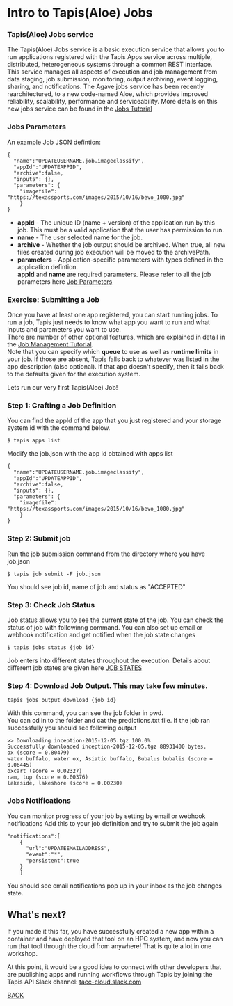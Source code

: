 # Intro to Tapis(Aloe) Jobs

### Tapis(Aloe) Jobs service
The Tapis(Aloe) Jobs service is a basic execution service that allows you to run applications registered with the Tapis Apps service across multiple, distributed, heterogeneous systems through a common REST interface. <br/> This service manages all aspects of execution and job management from data staging, job submission, monitoring, output archiving, event logging, sharing, and notifications. 
The Agave jobs service has been recently rearchitectured, to a new code-named Aloe, which provides improved reliability, scalability, performance and serviceability. More details on this new jobs service can be found in the [Jobs Tutorial](https://tacc-cloud.readthedocs.io/projects/agave/en/latest/agave/guides/jobs/introduction.html)


### Jobs Parameters 
An example Job JSON defintion:
```
{
  "name":"UPDATEUSERNAME.job.imageclassify",
  "appId":"UPDATEAPPID",
  "archive":false,
  "inputs": {},
  "parameters": { 
    "imagefile": "https://texassports.com/images/2015/10/16/bevo_1000.jpg"
    } 
}
```
* **appId**	- The unique ID (name + version) of the application run by this job. This must be a valid application that the user has permission to run.
* **name**	-  The user selected name for the job.
* **archive**	-	Whether the job output should be archived. When true, all new files created during job execution will be moved to the archivePath.
* **parameters** - Application-specific parameters with types defined in the application defintion. <br/>
**appId** and **name** are required parameters. 
Please refer to all the job parameters here [Job Parameters](https://tacc-cloud.readthedocs.io/projects/agave/en/latest/agave/guides/jobs/aloe-job-changes.html#submission-request-parameters)


### Exercise: Submitting a Job
Once you have at least one app registered, you can start running jobs.  To run a job, Tapis just needs to know what app you want to run and what inputs and parameters you want to use. <br/>
There are number of other optional features, which are explained in detail in the [Job Management Tutorial](https://tacc-cloud.readthedocs.io/projects/agave/en/latest/agave/guides/jobs/job-submission.html).  <br/>
Note that you can specify which **queue** to use as well as **runtime limits** in your job.  If those are absent, Tapis falls back to whatever was listed in the app description (also optional). If that app doesn't specify, then it falls back to the defaults given for the execution system.

Lets run our very first Tapis(Aloe) Job! <br/>

### Step 1: Crafting a Job Definition 
You can find the appId of the app that you just registered and your storage system id with the command below.

```
$ tapis apps list
```

Modify the job.json with the app id obtained with apps list
```
{
  "name":"UPDATEUSERNAME.job.imageclassify",
  "appId":"UPDATEAPPID",
  "archive":false,
  "inputs": {},
  "parameters": { 
    "imagefile": "https://texassports.com/images/2015/10/16/bevo_1000.jpg"
    } 
}
```


### Step 2: Submit job 

Run the job submission command from the directory where you have job.json

```
$ tapis job submit -F job.json 

```

You should see job id, name of job and status as "ACCEPTED"

### Step 3: Check Job Status
Job status allows you to see the current state of the job. You can check the status of job with followinng command. You can also set up email or webhook notification and get notified when the job state changes

```
$ tapis jobs status {job id}
```

Job enters into different states throughout the execution. Details about different job states are given here [JOB STATES](https://tacc-cloud.readthedocs.io/projects/agave/en/latest/agave/guides/jobs/aloe-job-changes.html#job-states)


### Step 4: Download Job Output. This may take few minutes. 

```
tapis jobs output download {job id}

```

With this command, you can see the job folder in pwd. <br/>
You can cd in to the folder and cat the predictions.txt file. If the job ran successfully you should see following output
```
>> Downloading inception-2015-12-05.tgz 100.0%
Successfully downloaded inception-2015-12-05.tgz 88931400 bytes.
ox (score = 0.80479)
water buffalo, water ox, Asiatic buffalo, Bubalus bubalis (score = 0.06445)
oxcart (score = 0.02327)
ram, tup (score = 0.00376)
lakeside, lakeshore (score = 0.00230)
```


### Jobs Notifications
You can monitor progress of your job by setting by email or webhook notifications
Add this to your job definition and try to submit the job again

```
"notifications":[
    {
      "url":"UPDATEEMAILADDRESS",
      "event":"*",
      "persistent":true
    }
    ]
```

You should see email notifications pop up in your inbox as the job changes state.

## What's next?

If you made it this far, you have successfully created a new app within a container and have deployed that tool on an HPC system, and now you can run that tool through the cloud from anywhere!  That is quite a lot in one workshop.

At this point, it would be a good idea to connect with other developers that are publishing apps and running workflows through Tapis by joining the Tapis API Slack channel: [tacc-cloud.slack.com](https://bit.ly/2XHYJEk)

[BACK](https://tacc.github.io/pearc19-hpc-in-the-cloud/)


